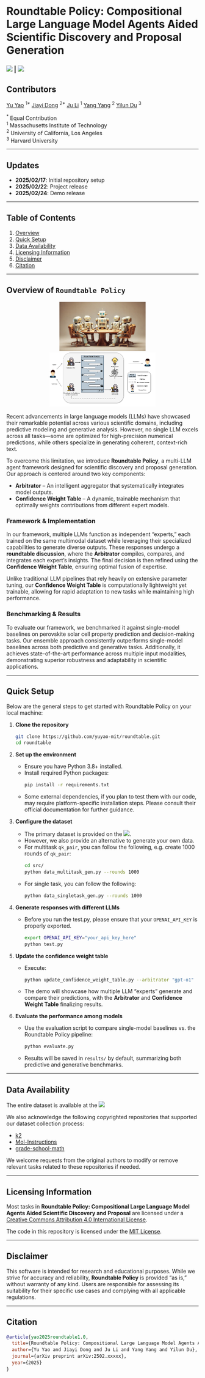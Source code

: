 
# **Roundtable Policy: Compositional Large Language Model Agents Aided Scientific Discovery and Proposal Generation**

### [![][project-icon]][project-page] | [![][arxiv-icon]][arxiv-paper]

[project-icon]: https://img.shields.io/badge/🌍-Project%20Page-green  
[arxiv-icon]: https://img.shields.io/badge/arXiv-TBD-b31b1b

[project-page]: https://yuyao-mit.github.io/roundtable/project_page/
[arxiv-paper]: https://arxiv.org/abs/2311.10889  

## Contributors

[Yu Yao](https://www.linkedin.com/in/yu-yao-8599b5265/) <sup>1*</sup>
[Jiayi Dong](https://www.linkedin.com/in/jiayi-dong-6a2a6b26b/) <sup>2*</sup>
[Ju Li](https://scholar.google.com/citations?user=SHVhdhoAAAAJ&hl=en) <sup>1</sup>
[Yang Yang](https://scholar.google.com/citations?user=ceCfTvcAAAAJ&hl=en) <sup>2</sup>
[Yilun Du](https://scholar.google.com/citations?user=GRMMc_MAAAAJ&hl=en) <sup>3</sup>


<sup>*</sup> Equal Contribution  
<sup>1</sup> Massachusetts Institute of Technology   
<sup>2</sup> University of California, Los Angeles   
<sup>3</sup> Harvard University  

---

## Updates
- **2025/02/17**: Initial repository setup  
- **2025/02/22**: Project release  
- **2025/02/24**: Demo release

---

## Table of Contents
1. [Overview](#overview-of-roundtable-policy)  
2. [Quick Setup](#quick-setup)  
3. [Data Availability](#data-availability)  
4. [Licensing Information](#licensing-information)  
5. [Disclaimer](#disclaimer)  
6. [Citation](#citation)  

---

## Overview of ```Roundtable Policy```

<p align="center">
  <img src="figures/cover_roundtable.png" alt="Framework for ROUNDTABLE POLICY" width="45%">
  <img src="figures/roundtablechat.png" alt="Internal pipeline" width="55%">
</p>

Recent advancements in large language models (LLMs) have showcased their remarkable potential across various scientific domains, including predictive modeling and generative analysis. However, no single LLM excels across all tasks—some are optimized for high-precision numerical predictions, while others specialize in generating coherent, context-rich text.

To overcome this limitation, we introduce **Roundtable Policy**, a multi-LLM agent framework designed for scientific discovery and proposal generation. Our approach is centered around two key components:

- **Arbitrator** – An intelligent aggregator that systematically integrates model outputs.
- **Confidence Weight Table** – A dynamic, trainable mechanism that optimally weights contributions from different expert models.

### Framework & Implementation

In our framework, multiple LLMs function as independent “experts,” each trained on the same multimodal dataset while leveraging their specialized capabilities to generate diverse outputs. These responses undergo a **roundtable discussion**, where the **Arbitrator** compiles, compares, and integrates each expert’s insights. The final decision is then refined using the **Confidence Weight Table**, ensuring optimal fusion of expertise.

Unlike traditional LLM pipelines that rely heavily on extensive parameter tuning, our **Confidence Weight Table** is computationally lightweight yet trainable, allowing for rapid adaptation to new tasks while maintaining high performance.

### Benchmarking & Results

To evaluate our framework, we benchmarked it against single-model baselines on perovskite solar cell property prediction and decision-making tasks. Our ensemble approach consistently outperforms single-model baselines across both predictive and generative tasks. Additionally, it achieves state-of-the-art performance across multiple input modalities, demonstrating superior robustness and adaptability in scientific applications.

---

## Quick Setup

Below are the general steps to get started with Roundtable Policy on your local machine:

1. **Clone the repository**  
   ```bash
   git clone https://github.com/yuyao-mit/roundtable.git
   cd roundtable
   ```

2. **Set up the environment**  
   - Ensure you have Python 3.8+ installed.  
   - Install required Python packages:
     ```bash
     pip install -r requirements.txt
     ```
   - Some external dependencies, if you plan to test them with our code, may require platform-specific installation steps. Please consult their official documentation for further guidance.

3. **Configure the dataset**  
   - The primary dataset is provided on the [![][cloud-storage-icon]][google-drive].  
   - However, we also provide an alternative to generate your own data.
   - For multitask `qk_pair`, you can follow the following, e.g. create 1000 rounds of `qk_pair`:
     ```bash
     cd src/
     python data_multitask_gen.py --rounds 1000
     ```
   - For single task, you can follow the following:
     ```bash
     python data_singletask_gen.py --rounds 1000
     ```
4. **Generate responses with different LLMs**     
   - Before you run the test.py, please ensure that your `OPENAI_API_KEY` is properly exported.
     ```bash
     export OPENAI_API_KEY="your_api_key_here"
     python test.py
     ```

5. **Update the confidence weight table**     
   - Execute:
     ```bash
     python update_confidence_weight_table.py --arbitrator "gpt-o1"
     ```
   - The demo will showcase how multiple LLM “experts” generate and compare their predictions, with the **Arbitrator** and **Confidence Weight Table** finalizing results.

5. **Evaluate the performance among models**  
   - Use the evaluation script to compare single-model baselines vs. the Roundtable Policy pipeline:
     ```bash
     python evaluate.py
     ```
   - Results will be saved in `results/` by default, summarizing both predictive and generative benchmarks.

---
## Data Availability

The entire dataset is available at the [![][cloud-storage-icon]][google-drive]

[cloud-storage-icon]: https://img.shields.io/badge/☁️-Google%20Drive-blue  
[google-drive]: https://drive.google.com/drive/folders/1cTvyyiuc1ZjqXCFztqtj3ByqxuPZTQi4

We also acknowledge the following copyrighted repositories that supported our dataset collection process:

- [k2](https://github.com/davendw49/k2)  
- [Mol-Instructions](https://github.com/zjunlp/Mol-Instructions)
- [grade-school-math](https://github.com/openai/grade-school-math)

We welcome requests from the original authors to modify or remove relevant tasks related to these repositories if needed.

---

## Licensing Information

Most tasks in **Roundtable Policy: Compositional Large Language Model Agents Aided Scientific Discovery and Proposal** are licensed under a [Creative Commons Attribution 4.0 International License](http://creativecommons.org/licenses/by/4.0/).

The code in this repository is licensed under the [MIT License](LICENSE).

---

## Disclaimer

This software is intended for research and educational purposes. While we strive for accuracy and reliability, **Roundtable Policy** is provided “as is,” without warranty of any kind. Users are responsible for assessing its suitability for their specific use cases and complying with all applicable regulations.

---

## Citation

```bibtex
@article{yao2025roundtable1.0,
  title={Roundtable Policy: Compositional Large Language Model Agents Aided Scientific Discovery and Proposal},
  author={Yu Yao and Jiayi Dong and Ju Li and Yang Yang and Yilun Du},
  journal={arXiv preprint arXiv:2502.xxxxx},
  year={2025}
}
```
